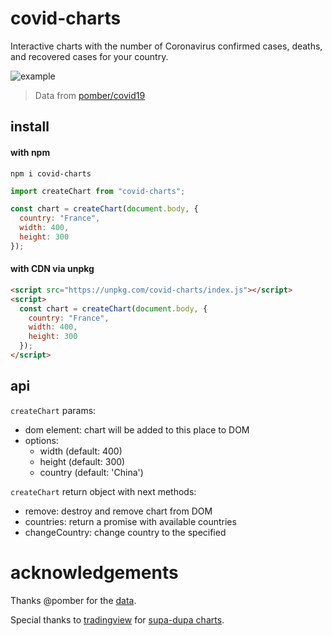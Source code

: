 # covid-charts

Interactive charts with the number of Coronavirus confirmed cases, deaths, and recovered cases for your country. 

![example][example]

> Data from [pomber/covid19][data-link]

## install

#### with npm

```
npm i covid-charts
```

```js
import createChart from "covid-charts";

const chart = createChart(document.body, {
  country: "France",
  width: 400,
  height: 300
});
```

#### with CDN via unpkg

```html
<script src="https://unpkg.com/covid-charts/index.js"></script>
<script>
  const chart = createChart(document.body, {
    country: "France",
    width: 400,
    height: 300
  });
</script>
```

## api

`createChart` params:
 - dom element: chart will be added to this place to DOM 
 - options:
   - width (default: 400)
   - height (default: 300)
   - country (default: 'China')

`createChart` return object with next methods:
 - remove: destroy and remove chart from DOM
 - countries: return a promise with available countries
 - changeCountry: change country to the specified

# acknowledgements

Thanks @pomber for the [data][data-link].

Special thanks to [tradingview][tradingview] for [supa-dupa charts][tradingview-charts].

[example]: https://ucarecdn.com/49c9de71-21de-45a3-97b8-9b48b5fb8fac/
[data-link]: https://github.com/pomber/covid19
[tradingview]: http://tradingview.com/
[tradingview-charts]: https://github.com/tradingview/lightweight-charts
